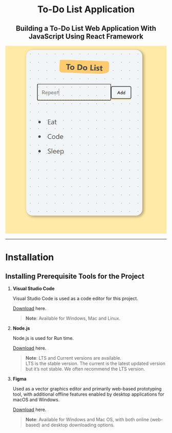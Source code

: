 
<h1 align = "center"><b>To-Do List Application</b></h1>

<h2 align = "center"><b>Building a To-Do List Web Application With JavaScript Using React Framework</b></h2>

<p align = "center">
<img src = "public\Img\FeatureImage.PNG" >
</p>



---
# Installation

## Installing Prerequisite Tools for the Project


1. <b>Visual Studio Code</b>
   
   Visual Studio Code is used as a code editor for this project.

   [Download](https://code.visualstudio.com/download) here. 

   ><b>Note</b>: Available for Windows, Mac and Linux.

2. <b>Node.js</b>
   
   Node.js is used for Run time. 

   [Download](https://nodejs.org/en/download/) here. 

   ><b>Note</b>: LTS and Current versions are available. LTS is the stable version. The current is the latest updated version but it’s not stable. We often recommend the LTS version.

3. <b>Figma</b>

   Used as a vector graphics editor and primarily web-based prototyping tool, with additional offline features enabled by desktop applications for macOS and Windows. 

   [Download](https://www.figma.com/downloads/) here.
   
   ><b>Note</b>: Available for Windows and Mac OS, with both online (web-based) and desktop downloading options. 

